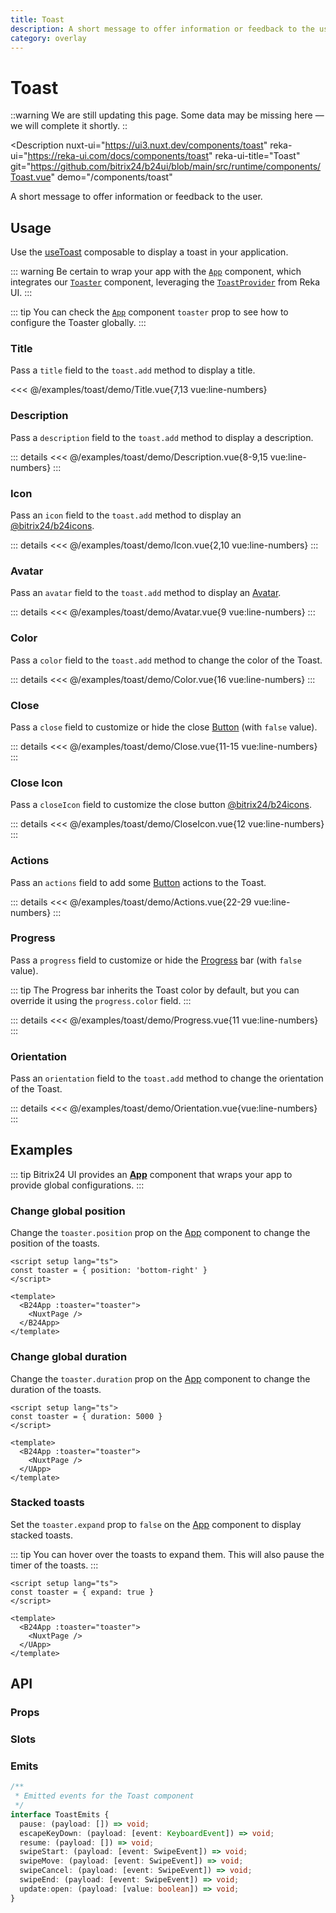 ```yaml
---
title: Toast
description: A short message to offer information or feedback to the user.
category: overlay
---
```

<script setup>
import TitleExample from '/examples/toast/Title.vue';
import DescriptionExample from '/examples/toast/Description.vue';
import IconExample from '/examples/toast/Icon.vue';
import AvatarExample from '/examples/toast/Avatar.vue';
import ColorExample from '/examples/toast/Color.vue';
import CloseExample from '/examples/toast/Close.vue';
import CloseIconExample from '/examples/toast/CloseIcon.vue';
import ActionsExample from '/examples/toast/Actions.vue';
import ProgressExample from '/examples/toast/Progress.vue';
import OrientationExample from '/examples/toast/Orientation.vue';
</script>
# Toast

::warning
We are still updating this page. Some data may be missing here — we will complete it shortly.
::

<Description
  nuxt-ui="https://ui3.nuxt.dev/components/toast"
  reka-ui="https://reka-ui.com/docs/components/toast"
  reka-ui-title="Toast"
  git="https://github.com/bitrix24/b24ui/blob/main/src/runtime/components/Toast.vue"
  demo="/components/toast"
>
  A short message to offer information or feedback to the user.
</Description>

## Usage

Use the [useToast](/docs/composables/use-toast) composable to display a toast in your application.

::: warning
Be certain to wrap your app with the [`App`](/docs/components/app/) component, which integrates our [`Toaster`](https://github.com/bitrix24/b24ui/blob/main/src/runtime/components/Toaster.vue) component, leveraging the [`ToastProvider`](https://reka-ui.com/docs/components/toast#provider) from Reka UI.
:::

::: tip
You can check the [`App`](/docs/components/app/#props) component `toaster` prop to see how to configure the Toaster globally.
:::

### Title

Pass a `title` field to the `toast.add` method to display a title.

<div class="lg:min-h-[275px]">
  <ClientOnly>
    <TitleExample />
  </ClientOnly>
</div>

<<< @/examples/toast/demo/Title.vue{7,13 vue:line-numbers}

### Description

Pass a `description` field to the `toast.add` method to display a description.

<div class="lg:min-h-[310px]">
  <ClientOnly>
    <DescriptionExample />
  </ClientOnly>
</div>

::: details
<<< @/examples/toast/demo/Description.vue{8-9,15 vue:line-numbers}
:::

### Icon

Pass an `icon` field to the `toast.add` method to display an [@bitrix24/b24icons](https://bitrix24.github.io/b24icons/guide/icons.html).

<div class="lg:min-h-[160px]">
  <ClientOnly>
    <IconExample />
  </ClientOnly>
</div>

::: details
<<< @/examples/toast/demo/Icon.vue{2,10 vue:line-numbers}
:::

### Avatar

Pass an `avatar` field to the `toast.add` method to display an [Avatar](/docs/components/avatar/).

<div class="lg:min-h-[160px]">
  <ClientOnly>
    <AvatarExample />
  </ClientOnly>
</div>

::: details
<<< @/examples/toast/demo/Avatar.vue{9 vue:line-numbers}
:::

### Color

Pass a `color` field to the `toast.add` method to change the color of the Toast.

<div class="lg:min-h-[275px]">
  <ClientOnly>
    <ColorExample />
  </ClientOnly>
</div>

::: details
<<< @/examples/toast/demo/Color.vue{16 vue:line-numbers}
:::

### Close

Pass a `close` field to customize or hide the close [Button](/docs/components/button/) (with `false` value).

<div class="lg:min-h-[160px]">
  <ClientOnly>
    <CloseExample />
  </ClientOnly>
</div>

::: details
<<< @/examples/toast/demo/Close.vue{11-15 vue:line-numbers}
:::

### Close Icon

Pass a `closeIcon` field to customize the close button [@bitrix24/b24icons](https://bitrix24.github.io/b24icons/guide/icons.html).

<div class="lg:min-h-[160px]">
  <ClientOnly>
    <CloseIconExample />
  </ClientOnly>
</div>

::: details
<<< @/examples/toast/demo/CloseIcon.vue{12 vue:line-numbers}
:::

### Actions

Pass an `actions` field to add some [Button](/docs/components/button/) actions to the Toast.

<div class="lg:min-h-[310px]">
  <ClientOnly>
    <ActionsExample />
  </ClientOnly>
</div>

::: details
<<< @/examples/toast/demo/Actions.vue{22-29 vue:line-numbers}
:::

### Progress

Pass a `progress` field to customize or hide the [Progress](/docs/components/progress/) bar (with `false` value).

::: tip
The Progress bar inherits the Toast color by default, but you can override it using the `progress.color` field.
:::

<div class="lg:min-h-[160px]">
  <ClientOnly>
    <ProgressExample />
  </ClientOnly>
</div>

::: details
<<< @/examples/toast/demo/Progress.vue{11 vue:line-numbers}
:::


### Orientation

Pass an `orientation` field to the `toast.add` method to change the orientation of the Toast.

<div class="lg:min-h-[316px]">
  <ClientOnly>
    <OrientationExample />
  </ClientOnly>
</div>

::: details
<<< @/examples/toast/demo/Orientation.vue{vue:line-numbers}
:::

## Examples

::: tip
Bitrix24 UI provides an [**App**](/docs/components/app/) component that wraps your app to provide global configurations.
:::

### Change global position

Change the `toaster.position` prop on the [App](/docs/components/app/#props) component to change the position of the toasts.

```vue [app.vue]
<script setup lang="ts">
const toaster = { position: 'bottom-right' }
</script>

<template>
  <B24App :toaster="toaster">
    <NuxtPage />
  </B24App>
</template>
```

### Change global duration

Change the `toaster.duration` prop on the [App](/docs/components/app/#props) component to change the duration of the toasts.

```vue [app.vue]
<script setup lang="ts">
const toaster = { duration: 5000 }
</script>

<template>
  <B24App :toaster="toaster">
    <NuxtPage />
  </UApp>
</template>
```

### Stacked toasts

Set the `toaster.expand` prop to `false` on the [App](/docs/components/app/#props) component to display stacked toasts.

::: tip
You can hover over the toasts to expand them. This will also pause the timer of the toasts.
:::

```vue [app.vue]
<script setup lang="ts">
const toaster = { expand: true }
</script>

<template>
  <B24App :toaster="toaster">
    <NuxtPage />
  </UApp>
</template>
```

## API

### Props

<ComponentProps component="Toast" />

### Slots

<ComponentSlots component="Toast" />

### Emits

```ts
/**
 * Emitted events for the Toast component
 */
interface ToastEmits {
  pause: (payload: []) => void;
  escapeKeyDown: (payload: [event: KeyboardEvent]) => void;
  resume: (payload: []) => void;
  swipeStart: (payload: [event: SwipeEvent]) => void;
  swipeMove: (payload: [event: SwipeEvent]) => void;
  swipeCancel: (payload: [event: SwipeEvent]) => void;
  swipeEnd: (payload: [event: SwipeEvent]) => void;
  update:open: (payload: [value: boolean]) => void;
}
```

